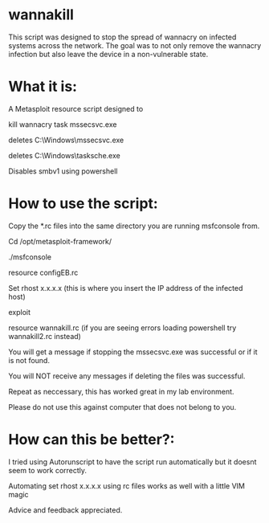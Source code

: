 # wannakill
This script was designed to stop the spread of wannacry on infected systems across the network.
The goal was to not only remove the wannacry infection but also leave the device in a non-vulnerable state.

# What it is:

A Metasploit resource script designed to 

kill wannacry task mssecsvc.exe

deletes C:\Windows\mssecsvc.exe

deletes C:\Windows\tasksche.exe

Disables smbv1 using powershell


# How to use the script:

  Copy the *.rc files into the same directory you are running msfconsole from.

Cd /opt/metasploit-framework/

./msfconsole

resource configEB.rc

Set rhost x.x.x.x (this is where you insert the IP address of the infected host)

exploit

resource wannakill.rc  (if you are seeing errors loading powershell try wannakill2.rc instead) 
  

You will get a message if stopping the mssecsvc.exe was successful or if it is not found.

You will NOT receive any messages if deleting the files was successful.

Repeat as neccessary, this has worked great in my lab environment.  

Please do not use this against computer that does not belong to you.


# How can this be better?:

I tried using Autorunscript to have the script run automatically but it doesnt seem to work correctly.

Automating set rhost x.x.x.x using rc files works as well with a little VIM magic

Advice and feedback appreciated.






